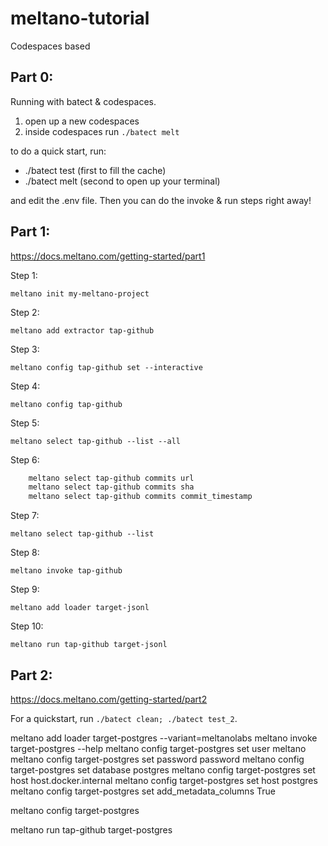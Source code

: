 # meltano-tutorial
Codespaces based

## Part 0: ##
Running with batect & codespaces.

1. open up a new codespaces
2. inside codespaces run 
``./batect melt``

to do a quick start, run:
- ./batect test (first to fill the cache)
- ./batect melt (second to open up your terminal)

and edit the .env file. Then you can do the invoke & run steps right away!

## Part 1: ##
https://docs.meltano.com/getting-started/part1 

Step 1: 

``meltano init my-meltano-project``


Step 2:

``meltano add extractor tap-github``


Step 3:

``meltano config tap-github set --interactive``


Step 4:

``meltano config tap-github``

Step 5: 

``meltano select tap-github --list --all``

Step 6:

```bash
    meltano select tap-github commits url
    meltano select tap-github commits sha
    meltano select tap-github commits commit_timestamp
```

Step 7: 

``meltano select tap-github --list``

Step 8: 

``meltano invoke tap-github``

Step 9: 

``meltano add loader target-jsonl``

Step 10:

``meltano run tap-github target-jsonl``

## Part 2: ##
https://docs.meltano.com/getting-started/part2

For a quickstart, run `./batect clean; ./batect test_2`.  

meltano add loader target-postgres --variant=meltanolabs
meltano invoke target-postgres --help
meltano config target-postgres set user meltano
meltano config target-postgres set password password
meltano config target-postgres set database postgres
meltano config target-postgres set host host.docker.internal
meltano config target-postgres set host postgres
meltano config target-postgres set add_metadata_columns True

meltano config target-postgres

meltano run tap-github target-postgres
